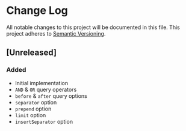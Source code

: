 # Change Log
All notable changes to this project will be documented in this file.
This project adheres to [Semantic Versioning](http://semver.org/).

## [Unreleased]

### Added
- Initial implementation
- `AND` & `OR` query operators
- `before` & `after` query options
- `separator` option
- `prepend` option
- `limit` option
- `insertSeparator` option
